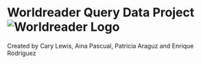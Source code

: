 # Worldreader Query Data Project ![Worldreader Logo](https://comms.worldreader.org/wp-content/themes/worldreader/assets/images/logo.png)


Created by Cary Lewis, Aina Pascual, Patricia Araguz and Enrique Rodríguez
